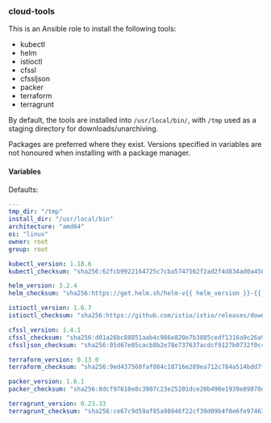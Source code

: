 ### cloud-tools

This is an Ansible role to install the following tools:

- kubectl
- helm
- istioctl
- cfssl
- cfssljson
- packer
- terraform
- terragrunt

By default, the tools are installed into `/usr/local/bin/`, with `/tmp` used as a staging directory for downloads/unarchiving.

Packages are preferred where they exist. Versions specified in variables are not honoured when installing with a package manager.

#### Variables

Defaults:

```yaml
---
tmp_dir: "/tmp"
install_dir: "/usr/local/bin"
architecture: "amd64"
os: "linux"
owner: root
group: root

kubectl_version: 1.18.6
kubectl_checksum: "sha256:62fcb9922164725c7cba5747562f2ad2f4d834ad0a458c1e4c794cc203dcdfb3"

helm_version: 3.2.4
helm_checksum: "sha256:https://get.helm.sh/helm-v{{ helm_version }}-{{ os }}-{{ architecture }}.tar.gz.sha256sum"

istioctl_version: 1.6.7
istioctl_checksum: "sha256:https://github.com/istio/istio/releases/download/{{ istioctl_version }}/istioctl-{{ istioctl_version }}-{{ os }}-{{ architecture }}.tar.gz.sha256"

cfssl_version: 1.4.1
cfssl_checksum: "sha256:d01a26bc88851aab4c986e820e7b3885cedf1316a9c26a98fbba83105cfd7b87"
cfssljson_checksum: "sha256:05d67e05cacb8b2e78e737637acdcf9127b0732f0c4104403e9e9b74032fd685"

terraform_version: 0.13.0
terraform_checksum: "sha256:9ed437560faf084c18716e289ea712c784a514bdd7f2796549c735d439dbe378"

packer_version: 1.6.1
packer_checksum: "sha256:8dcf97610e8c3907c23e25201dce20b498e1939e89878dec01de6975733c7729"

terragrunt_version: 0.23.33
terragrunt_checksum: "sha256:ce67c9d59af85a98046f22cf39d09b4f0e6fe9746334764bbb620bcbd71f75b7"
```
